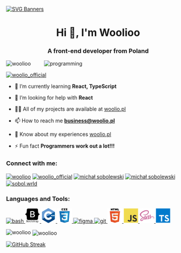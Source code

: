 [![SVG Banners](https://svg-banners.vercel.app/api?type=luminance&text1=Woolioo%20⚡&width=1000&height=400)](https://github.com/Akshay090/svg-banners)

<h1 align="center">Hi 👋, I'm Woolioo</h1>
<h3 align="center">A front-end developer from Poland </h3>
<img align="right" alt = "programming" width="400" src="https://gifdb.com/images/high/coding-animated-laptop-flow-stream-ja04010rm5o68zfk.webp">

<p align="left"> <img src="https://komarev.com/ghpvc/?username=woolioo&label=Profile%20views&color=0e75b6&style=flat" alt="woolioo" /> </p>

<p align="left"> <a href="https://twitter.com/woolio_official" target="blank"><img src="https://img.shields.io/twitter/follow/woolio_official?logo=twitter&style=for-the-badge" alt="woolio_official" /></a> </p>

- 🌱 I’m currently learning **React, TypeScript**

- 🤝 I’m looking for help with **React**

- 👨‍💻 All of my projects are available at [woolio.pl](woolio.pl)

- 📫 How to reach me **business@woolio.pl**

- 📄 Know about my experiences [woolio.pl](woolio.pl)

- ⚡ Fun fact **Programmers work out a lot!!!**

<h3 align="left">Connect with me:</h3>
<p align="left">
<a href="https://dev.to/woolioo" target="blank"><img align="center" src="https://raw.githubusercontent.com/rahuldkjain/github-profile-readme-generator/master/src/images/icons/Social/devto.svg" alt="woolioo" height="30" width="40" /></a>
<a href="https://twitter.com/woolio_official" target="blank"><img align="center" src="https://raw.githubusercontent.com/rahuldkjain/github-profile-readme-generator/master/src/images/icons/Social/twitter.svg" alt="woolio_official" height="30" width="40" /></a>
<a href="https://linkedin.com/in/michał sobolewski" target="blank"><img align="center" src="https://raw.githubusercontent.com/rahuldkjain/github-profile-readme-generator/master/src/images/icons/Social/linked-in-alt.svg" alt="michał sobolewski" height="30" width="40" /></a>
<a href="https://fb.com/michał sobolewski" target="blank"><img align="center" src="https://raw.githubusercontent.com/rahuldkjain/github-profile-readme-generator/master/src/images/icons/Social/facebook.svg" alt="michał sobolewski" height="30" width="40" /></a>
<a href="https://instagram.com/sobol.wrld" target="blank"><img align="center" src="https://raw.githubusercontent.com/rahuldkjain/github-profile-readme-generator/master/src/images/icons/Social/instagram.svg" alt="sobol.wrld" height="30" width="40" /></a>
</p>

<h3 align="left">Languages and Tools:</h3>
<p align="left"> <a href="https://www.gnu.org/software/bash/" target="_blank" rel="noreferrer"> <img src="https://www.vectorlogo.zone/logos/gnu_bash/gnu_bash-icon.svg" alt="bash" width="40" height="40"/> </a> <a href="https://getbootstrap.com" target="_blank" rel="noreferrer"> <img src="https://raw.githubusercontent.com/devicons/devicon/master/icons/bootstrap/bootstrap-plain-wordmark.svg" alt="bootstrap" width="40" height="40"/> </a> <a href="https://www.w3schools.com/cpp/" target="_blank" rel="noreferrer"> <img src="https://raw.githubusercontent.com/devicons/devicon/master/icons/cplusplus/cplusplus-original.svg" alt="cplusplus" width="40" height="40"/> </a> <a href="https://www.w3schools.com/css/" target="_blank" rel="noreferrer"> <img src="https://raw.githubusercontent.com/devicons/devicon/master/icons/css3/css3-original-wordmark.svg" alt="css3" width="40" height="40"/> </a> <a href="https://www.figma.com/" target="_blank" rel="noreferrer"> <img src="https://www.vectorlogo.zone/logos/figma/figma-icon.svg" alt="figma" width="40" height="40"/> </a> <a href="https://git-scm.com/" target="_blank" rel="noreferrer"> <img src="https://www.vectorlogo.zone/logos/git-scm/git-scm-icon.svg" alt="git" width="40" height="40"/> </a> <a href="https://www.w3.org/html/" target="_blank" rel="noreferrer"> <img src="https://raw.githubusercontent.com/devicons/devicon/master/icons/html5/html5-original-wordmark.svg" alt="html5" width="40" height="40"/> </a> <a href="https://developer.mozilla.org/en-US/docs/Web/JavaScript" target="_blank" rel="noreferrer"> <img src="https://raw.githubusercontent.com/devicons/devicon/master/icons/javascript/javascript-original.svg" alt="javascript" width="40" height="40"/> </a> <a href="https://sass-lang.com" target="_blank" rel="noreferrer"> <img src="https://raw.githubusercontent.com/devicons/devicon/master/icons/sass/sass-original.svg" alt="sass" width="40" height="40"/> </a> <a href="https://www.typescriptlang.org/" target="_blank" rel="noreferrer"> <img src="https://raw.githubusercontent.com/devicons/devicon/master/icons/typescript/typescript-original.svg" alt="typescript" width="40" height="40"/> </a> </p>

<p><img align="left" src="https://github-readme-stats.vercel.app/api/top-langs?username=woolioo&show_icons=true&locale=en&layout=compact" alt="woolioo" /></p>

<p>&nbsp;<img align="center" src="https://github-readme-stats.vercel.app/api?username=woolioo&show_icons=true&locale=en" alt="woolioo" /></p>

[![GitHub Streak](https://streak-stats.demolab.com/?user=Woolioo)](https://git.io/streak-stats)
